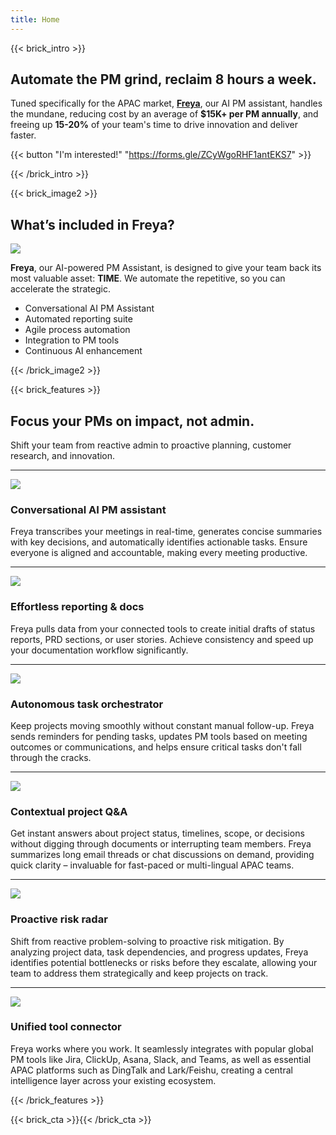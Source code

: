 ```yaml
---
title: Home
---
```


{{< brick_intro >}}

## Automate the PM grind, reclaim 8 hours a week.

Tuned specifically for the APAC market, [**Freya**](/about/), our AI PM assistant, handles the mundane, reducing cost by an average of **$15K+ per PM annually**, and freeing up **15-20%** of your team's time to drive innovation and deliver faster.

{{< button "I'm interested!" "https://forms.gle/ZCyWgoRHF1antEKS7" >}}

{{< /brick_intro >}}

{{< brick_image2 >}}

## What’s included in Freya?

![](/uploads/vortex-intro-03.png)

**Freya**, our AI-powered PM Assistant, is designed to give your team back its most valuable asset: **TIME**. We automate the repetitive, so you can accelerate the strategic.

- Conversational AI PM Assistant
- Automated reporting suite
- Agile process automation
- Integration to PM tools
- Continuous AI enhancement

{{< /brick_image2 >}}

<!-- {{< brick_image >}} -->

<!-- ## What bricks are available? -->

<!-- ![](/uploads/illustrations/cuate/version-control.svg) -->

<!-- We aim to provide the following bricks: intro, title, image, cta, contact, team, testimonials, about, pricing, products, product, usps, stats, gallery, quote, faqs, brands, video, blogs, post, related.  -->

<!-- We are constantly adding bricks and shortcodes to this theme. Are you missing a brick or a shortcode? [Let us know](/contact/)! We will build it for you! -->

<!-- {{< /brick_image >}} -->
<!-- {{< brick_reviews >}}{{< /brick_reviews >}} -->

{{< brick_features >}}

## Focus your PMs on impact, not admin.

Shift your team from reactive admin to proactive planning, customer research, and innovation.

---

![](/img/icons/material-symbols/200/rounded/auto_fix.svg)
### Conversational AI PM assistant

Freya transcribes your meetings in real-time, generates concise summaries with key decisions, and automatically identifies actionable tasks. Ensure everyone is aligned and accountable, making every meeting productive.

---

![](/img/icons/material-symbols/200/rounded/performance_max.svg)
### Effortless reporting & docs

Freya pulls data from your connected tools to create initial drafts of status reports, PRD sections, or user stories. Achieve consistency and speed up your documentation workflow significantly.

---

![](/img/icons/material-symbols/200/rounded/timer.svg)
### Autonomous task orchestrator

Keep projects moving smoothly without constant manual follow-up. Freya sends reminders for pending tasks, updates PM tools based on meeting outcomes or communications, and helps ensure critical tasks don't fall through the cracks.

---

![](/img/icons/material-symbols/200/rounded/devices.svg)
### Contextual project Q&A

Get instant answers about project status, timelines, scope, or decisions without digging through documents or interrupting team members. Freya summarizes long email threads or chat discussions on demand, providing quick clarity – invaluable for fast-paced or multi-lingual APAC teams.

---

![](/img/icons/material-symbols/200/rounded/design_services.svg)
### Proactive risk radar

Shift from reactive problem-solving to proactive risk mitigation. By analyzing project data, task dependencies, and progress updates, Freya identifies potential bottlenecks or risks before they escalate, allowing your team to address them strategically and keep projects on track.

---

![](/img/icons/material-symbols/200/rounded/auto_awesome_mosaic.svg)
### Unified tool connector

Freya works where you work. It seamlessly integrates with popular global PM tools like Jira, ClickUp, Asana, Slack, and Teams, as well as essential APAC platforms such as DingTalk and Lark/Feishu, creating a central intelligence layer across your existing ecosystem.

{{< /brick_features >}}

<!-- {{< brick_prices >}} -->

<!-- ## Pricing -->


<!-- --- -->

<!-- **startup** -->
<!-- ### Essential -->

<!-- Good for startups and small teams. -->

<!-- ### _$_**100**/month -->

<!-- - Automation for 1 team -->
<!-- - Up to 10 members per team -->
<!-- - Daily/weekly/monthly updates -->
<!-- - 10M tokens available per month -->

<!-- [Get started](https://forms.gle/ZCyWgoRHF1antEKS7) -->

<!-- --- -->

<!-- **recommended** -->

<!-- ### Professional -->

<!-- Good for SMBs/SMEs with multiple teams. -->

<!-- ### _$_**500**/month -->

<!-- - Automation for up to 5 teams -->
<!-- - Up to 20 members per team -->
<!-- - 50M worth of tokens per month -->
<!-- - Charges through AWS/GCP Marketplaces -->

<!-- [Yes, pick me!](https://forms.gle/ZCyWgoRHF1antEKS7) -->

<!-- --- -->

<!-- **everything** -->

<!-- ### Enterprise -->

<!-- Get exceptional value and cost savings with our complete products suite. -->

<!-- - All other features plus: -->
<!-- - High priority support -->
<!-- - Deploy to your own environment -->

<!-- [Contact us](https://forms.gle/ZCyWgoRHF1antEKS7) -->

<!-- {{< /brick_prices >}} -->

<!-- {{< brick_intro >}} -->

<!-- All our plans include **enterprise-grade security** and a strong commitment to **data privacy**, ensuring your project information is always protected. You'll also benefit from continuous AI model improvements and new feature releases, along with access to our comprehensive knowledge base. -->

<!-- {{< /brick_intro >}} -->

{{< brick_cta >}}{{< /brick_cta >}}
